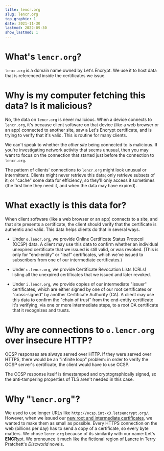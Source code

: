 ```yaml
---
title: lencr.org
slug: lencr.org
top_graphic: 1
date: 2021-11-30
lastmod: 2022-09-30
show_lastmod: 1
---
```



# What's `lencr.org`?

`lencr.org` is a domain name owned by Let's Encrypt. We use it to host data
that is referenced inside the certificates we issue.

# Why is my computer fetching this data? Is it malicious?

No, the data on `lencr.org` is never malicious. When a device connects to
`lencr.org`, it's because client software on that device (like a web browser or
an app) connected to another site, saw a Let's Encrypt certificate, and is
trying to verify that it's valid. This is routine for many clients.

We can't speak to whether the *other site* being connected to is malicious. If
you're investigating network activity that seems unusual, then you may want to
focus on the connection that started just before the connection to `lencr.org`.

The pattern of clients' connections to `lencr.org` might look unusual or
intermittent. Clients might never retrieve this data; only retrieve subsets of
it; or "cache" some data for efficiency, so they'll only access it sometimes
(the first time they need it, and when the data may have expired).

# What exactly is this data for?

When client software (like a web browser or an app) connects to a site, and that
site presents a certificate, the client should verify that the certificate is
authentic and valid. This data helps clients do that in several ways.

* Under `o.lencr.org`, we provide Online Certificate Status Protocol (OCSP) data.
A client may use this data to confirm whether an individual unexpired
certificate that we issued is still valid, or was revoked. (This is only for
"end-entity" or "leaf" certificates, which we've issued to subscribers from one
of our intermediate certificates.)

* Under `c.lencr.org`, we provide Certificate Revocation Lists (CRLs) listing
all the unexpired certificates that we issued and later revoked.

* Under `i.lencr.org`, we provide copies of our intermediate "issuer"
certificates, which are either signed by one of our root certificates or
"cross-signed" by another Certificate Authority (CA). A client may use this
data to confirm the "chain of trust" from the end-entity certificate it's
verifying, via one or more intermediate steps, to a root CA certificate that it
recognizes and trusts.

# Why are connections to `o.lencr.org` over insecure HTTP?

OCSP responses are always served over HTTP. If they were served over HTTPS,
there would be an "infinite loop" problem: in order to verify the OCSP server's
certificate, the client would have to use OCSP.

The OCSP response itself is timestamped and cryptographically signed, so the
anti-tampering properties of TLS aren't needed in this case.

# Why "`lencr.org`"?

We used to use longer URLs like `http://ocsp.int-x3.letsencrypt.org/`. However,
when we issued our [new root and intermediate certificates][1], we wanted to
make them as small as possible. Every HTTPS connection on the web (billions per
day) has to send a copy of a certificate, so every byte matters. We chose
`lencr.org` because of its similarity with our name: **L**et's **ENCR**ypt. We
pronounce it much like the fictional region of [Lancre] in Terry Pratchett's
_Discworld_ novels.

[1]: https://letsencrypt.org/2020/09/17/new-root-and-intermediates.html
[Lancre]: https://wiki.lspace.org/Lancre
